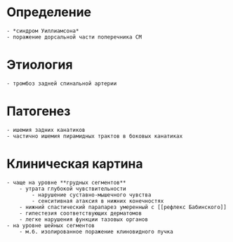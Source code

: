 # Определение
	- *синдром Уиллиамсона*
	- поражение дорсальной части поперечника СМ
# Этиология
	- тромбоз задней спинальной артерии
# Патогенез
	- ишемия задних канатиков
	- частично ишемия пирамидных трактов в боковых канатиках
# Клиническая картина
	- чаще на уровне **грудных сегментов**
		- утрата глубокой чувствительности
			- нарушение суставно-мышечного чувства
			- сенситивная атаксия в нижних конечностях
		- нижний спастический парапарез умеренный с [[рефлекс Бабинского]]
		- гипестезия соответствующих дерматомов
		- легке нарушения функции тазовых органов
	- на уровне шейных сегментов
		- м.б. изолированное поражение клиновидного пучка
